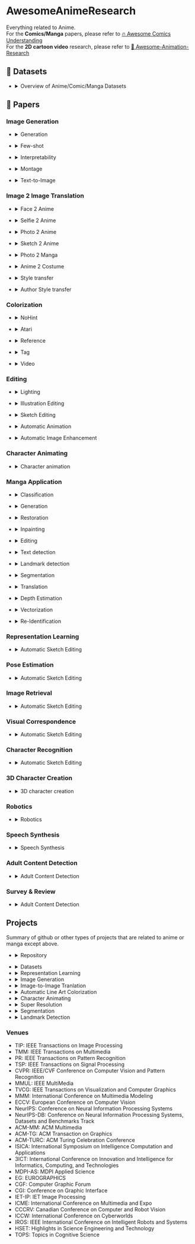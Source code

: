 # AwesomeAnimeResearch

Everything related to Anime.\
For the **Comics/Manga** papers, please refer to [🔥 Awesome Comics Understanding](https://github.com/emanuelevivoli/awesome-comics-understanding)\
For the **2D cartoon video** research, please refer to [🚀 Awesome-Animation-Research](https://github.com/zhenglinpan/Awesome-Animation-Research)

## 📂 Datasets

  - <details>
      <summary>Overview of Anime/Comic/Manga Datasets</summary>

      | **Year** | **Conference / Journal** | **Title** | **Links** |
      | ---- | ---- | ---- | ---- | 
      | 2024 | Arxiv | [Tails Tell Tales: Chapter-Wide Manga Transcriptions with Character Names](https://arxiv.org/abs/2408.00298) | [GitHub](https://github.com/ragavsachdeva/magi) |
      | 2024 | Arxiv | [CoMix: A Comprehensive Benchmark for Multi-Task Comic Understanding](https://arxiv.org/abs/2407.03550) | [GitHub](https://github.com/emanuelevivoli/comix-dataset) |
      | 2023 | CVPR | [Human-Art: A Versatile Human-Centric Dataset Bridging Natural and Artificial Scenes](https://openaccess.thecvf.com/content/CVPR2023/papers/Ju_Human-Art_A_Versatile_Human-Centric_Dataset_Bridging_Natural_and_Artificial_Scenes_CVPR_2023_paper.pdf) | [Github](https://github.com/IDEA-Research/HumanArt) | 
      | 2023 | Arxiv | [Manga109Dialog: A Large-scale Dialogue Dataset for Comics Speaker Detection](https://arxiv.org/pdf/2306.17469.pdf) |  [Github](https://github.com/manga109/public-annotations) |
      | 2023 | ACM-TG | [Semi-supervised reference-based sketch extraction using a contrastive learning framework](https://drive.google.com/file/d/1FELTVl73OrQ9Q0uBXN7jLbRStSsF-NgM/view?pli=1) |  [Github](https://github.com/Chanuku/4skst) |
      | 2023 | ACM-TG |  [Parsing-Conditioned Anime Translation: A New Dataset and Method](https://dl.acm.org/doi/10.1145/3585002) | [Github](https://github.com/zsl2018/StyleAnime) | 
      | 2022 | NeurIPS-DB | [AnimeRun: 2D Animation Visual Correspondence from Open Source 3D Movies](https://openreview.net/pdf?id=04OPxj0jGN_) |  [HP](https://lisiyao21.github.io/projects/AnimeRun) |
      | 2022 | ECCV | [COO: Comic Onomatopoeia Dataset for Recognizing Arbitrary or Truncated Texts](https://arxiv.org/pdf/2207.04675.pdf) |   [Github](https://github.com/ku21fan/COO-Comic-Onomatopoeia) |
      | 2022 | CVPR Workshop |[A Challenging Benchmark of Anime Style Recognition](https://openaccess.thecvf.com/content/CVPR2022W/VDU/papers/Li_A_Challenging_Benchmark_of_Anime_Style_Recognition_CVPRW_2022_paper.pdf) |  | 
      | 2022 | ECCV | [AnimeCeleb: Large-Scale Animation CelebHeads Dataset for Head Reenactment](https://arxiv.org/pdf/2111.07640.pdf) |   [Github](https://github.com/kangyeolk/AnimeCeleb) |
      | 2021 | Arxiv | [DAF:RE: A CHALLENGING, CROWD-SOURCED, LARGE-SCALE, LONG-TAILED DATASET FOR ANIME CHARACTER RECOGNITION](https://arxiv.org/pdf/2101.08674.pdf)  | [Github](https://github.com/arkel23/animesion) |
      | 2020 | ACM-MM | [Cartoon Face Recognition: A Benchmark Dataset](https://arxiv.org/pdf/1907.13394.pdf) |   [Github](https://github.com/luxiangju-PersonAI/iCartoonFace) |
      | 2020 | ECCV Workshop | [Unconstrained Text Detection in Manga: a New Dataset and Baseline](https://arxiv.org/pdf/2009.04042.pdf) |  [Github](https://github.com/juvian/Manga-Text-Segmentation) |
      | 2020 | ECCV | [DanbooRegion: An Illustration Region Dataset](https://lllyasviel.github.io/DanbooRegion/paper/paper.pdf) |  [Github](https://github.com/lllyasviel/DanbooRegion) |
      | 2020 | MMUL | [Building a Manga Dataset ”Manga109” with Annotations for Multimedia Applications](https://arxiv.org/pdf/2005.04425.pdf) |  [HP](http://www.manga109.org/ja/download_s.html) |
      | 2019 | CVPR | [Creative Flow+ Dataset](https://openaccess.thecvf.com/content_CVPR_2019/papers/Shugrina_Creative_Flow_Dataset_CVPR_2019_paper.pdf) |  [HP](https://www.cs.toronto.edu/creativeflow/) |
      | 2017 | CVPR | [The Amazing Mysteries of the Gutter: Drawing Inferences Between Panels in Comic Book Narratives](https://arxiv.org/pdf/1611.05118.pdf) | [Github](https://github.com/miyyer/comics) |
    </details>

## 📜 Papers

### Image Generation

  - <details>
      <summary>Generation</summary>

      | **Year** | **Conference / Journal** | **Title** | **Links** |
      | ---- | ---- | ---- | ---- | 
      | 2022 | Arxiv | [Combating Mode Collapse in GANs via Manifold Entropy Estimation](https://arxiv.org/pdf/2208.12055.pdf) | | [Github](https://arxiv.org/pdf/2208.12055.pdf) |
      | 2022 | SIGGRAPH | [StyleGAN-NADA: CLIP-Guided Domain Adaptation of Image Generators](https://arxiv.org/pdf/2108.00946.pdf)  | [Github](https://github.com/rinongal/StyleGAN-nada) |
      | 2021 | ICCV | [DisUnknown: Distilling Unknown Factors for Disentanglement Learning](https://arxiv.org/pdf/2109.08090.pdf)  | [Github](https://github.com/stormraiser/disunknown) |
      | 2021 | Arxiv | [CoPE: Conditional image generation using Polynomial Expansions](https://arxiv.org/pdf/2104.05077.pdf) | |
      | 2021 | Arxiv | [Efficient Continual Adaptation for Generative Adversarial Networks](https://arxiv.org/pdf/2103.04032.pdf) | |
      | 2021 | ElConRus | [Generating "Ideal" Anime Opening Frames Using Neural Networks](https://ieeexplore.ieee.org/abstract/document/9396557) | |
      | 2021 | CVPR | [HistoGAN: Controlling Colors of GAN-Generated and Real Images via Color Histograms](https://arxiv.org/pdf/2011.11731.pdf)  | [Github](https://github.com/mahmoudnafifi/HistoGAN) |
      | 2020 |  | [Generating Full-Body Standing Figures of Anime Characters and Its Style Transfer by GAN](https://waseda.repo.nii.ac.jp/?action=pages_view_main&active_action=repository_view_main_item_detail&item_id=58145&item_no=1&page_id=13&block_id=21) | |
      | 2020 | NeurIPS | [GAN Memory with No Forgetting](https://arxiv.org/pdf/2006.07543.pdf) | [Github](https://github.com/MiaoyunZhao/GANmemory_LifelongLearning) |
      | 2020 | Arxiv | [Classification Representations Can be Reused for Downstream Generations](https://arxiv.org/pdf/2004.07543.pdf) | |
      | 2020 | Arxiv | [Autoencoding Generative Adversarial Networks](https://arxiv.org/pdf/2004.05472.pdf) | | [Github](https://github.com/ConorLazarou/AEGAN-keras) |
      | 2019 | IEEE Access | [An Adaptive Control Algorithm for Stable Training of Generative Adversarial Networks](https://ieeexplore.ieee.org/document/8936350) | |
      | 2019 | Arxiv | [Overcoming Long-term Catastrophic Forgetting through Adversarial Neural Pruning and Synaptic Consolidation](https://arxiv.org/pdf/1912.09091.pdf) | |
      | 2019 | EG | [Towards Diverse Anime Face Generation: Active Label Completion and Style Feature Network](https://diglib.eg.org/bitstream/handle/10.2312/egs20191016/065-068.pdf?sequence=1&isAllowed=y) | |
      | 2018 | IJCNN | [Generate Novel Image Styles using Weighted Hybrid Generative Adversarial Nets](https://ieeexplore.ieee.org/document/8489080) | |
      | 2018 | ECCV Workshop | [Full-body High-resolution Anime Generation with Progressive Structure-conditional Generative Adversarial Networks](https://arxiv.org/pdf/1809.01890v1.pdf) | [HP](https://dena.com/intl/anime-generation/) |
      | 2017 | Comiket92 | [Towards the Automatic Anime Characters Creation with Generative Adversarial Networks](https://arxiv.org/pdf/1708.05509.pdf) | [HP](https://make.girls.moe/#/) |
  </details>
  
  
  - <details>
      <summary>Few-shot</summary>

      | **Year** | **Conference / Journal** | **Title** | **Links** |
      | ---- | ---- | ---- | ---- | 
      | 2022 | CAVW | [Controlling StyleGANs Using Rough Scribbles via One-shot Learning](http://www.cgg.cs.tsukuba.ac.jp/~endo/projects/StyleGANSparseControl/CAVW_endo22_preprint.pdf)  | [HP](http://www.cgg.cs.tsukuba.ac.jp/~endo/projects/StyleGANSparseControl/) |
      | 2022 | WACV | [Data InStance Prior (DISP) in Generative Adversarial Networks](https://openaccess.thecvf.com/content/WACV2022/papers/Mangla_Data_InStance_Prior_DISP_in_Generative_Adversarial_Networks_WACV_2022_paper.pdf) | |
      | 2021 | Arxiv | [MineGAN++: Mining Generative Models for Efficient Knowledge Transfer to Limited Data Domains](https://arxiv.org/pdf/2104.13742.pdf) | |
      | 2020 | Arxiv | [DATA INSTANCE PRIOR FOR TRANSFER LEARNING IN GANS](https://arxiv.org/pdf/2012.04256.pdf) | |
      | 2020 | CVPR Workshop | [Freeze the Discriminator: a Simple Baseline for Fine-Tuning GANs](https://arxiv.org/pdf/2002.10964.pdf) | [Github](https://github.com/sangwoomo/FreezeD) |
      | 2020 | CVPR | [MineGAN: effective knowledge transfer from GANs to target domains with few images](https://openaccess.thecvf.com/content_CVPR_2020/papers/Wang_MineGAN_Effective_Knowledge_Transfer_From_GANs_to_Target_Domains_With_CVPR_2020_paper.pdf)  | [Github](https://github.com/yaxingwang/MineGAN) |
      | 2020 | Arxiv | [FEW-SHOT ADAPTATION OF GENERATIVE ADVERSARIAL NETWORKS](https://arxiv.org/pdf/2010.11943.pdf) | [Github](https://github.com/e-271/few-shot-gan) |
      | 2019 | ICCV | [Image Generation From Small Datasets via Batch Statistics Adaptation](https://openaccess.thecvf.com/content_ICCV_2019/papers/Noguchi_Image_Generation_From_Small_Datasets_via_Batch_Statistics_Adaptation_ICCV_2019_paper.pdf)  | [Github](https://github.com/nogu-atsu/small-dataset-image-generation) |
  </details>

  - <details>
      <summary>Interpretability</summary>

      | **Year** | **Conference / Journal** | **Title** | **Links** |
      | ---- | ---- | ---- | ---- | 
      | 2022 | Big Data | [Unsupervised Discovery of Disentangled Interpretable Directions for Layer-Wise GAN](https://link.springer.com/chapter/10.1007/978-981-19-8331-3_2) | |
      | 2022 | AAAI | [Self-supervised Enhancement of Latent Discovery in GANs](https://arxiv.org/pdf/2112.08835.pdf) | | 
      | 2021 | ACM-MM | [Discovering Density-Preserving Latent Space Walks in GANs for Semantic Image Transformations](https://dl.acm.org/doi/pdf/10.1145/3474085.3475293) | | |
      | 2021 | CVPR | [Discovering Interpretable Latent Space Directions of GANs Beyond Binary Attributes](https://openaccess.thecvf.com/content/CVPR2021/papers/Yang_Discovering_Interpretable_Latent_Space_Directions_of_GANs_Beyond_Binary_Attributes_CVPR_2021_paper.pdf) | |
      | 2021 | Arxiv | [EigenGAN: Layer-Wise Eigen-Learning for GANs](https://arxiv.org/pdf/2104.12476.pdf) | | [Github](https://github.com/LynnHo/EigenGAN-Tensorflow) |
      | 2021 | CVPR | [Surrogate Gradient Field for Latent Space Manipulation](https://arxiv.org/pdf/2104.09065.pdf)  | |
      | 2021 | Arxiv | [Do Generative Models Know Disentanglement? Contrastive Learning is All You Need](https://arxiv.org/pdf/2102.10543.pdf) | | [Github](https://github.com/xrenaa/DisCo) |
      | 2020 | Arxiv | [Unsupervised Discovery of Disentangled Manifolds in GANs](https://arxiv.org/pdf/2011.11842.pdf) | | |
      | 2021 | CVPR | [Closed-Form Factorization of Latent Semantics in GANs](https://arxiv.org/pdf/2007.06600.pdf) | [Github](https://github.com/genforce/sefa) |
      | 2020 | ICML | [Unsupervised Discovery of Interpretable Directions in the GAN Latent Space](https://arxiv.org/pdf/2002.03754.pdf) | [Github](https://github.com/anvoynov/GANLatentDiscovery) |
      | 2019 | Arxiv | [RPGAN: GANs Interpretability via Random Routing](https://arxiv.org/pdf/1912.10920.pdf) | | [Github](https://github.com/anvoynov/RandomPathGAN) |
  </details>

  - <details>
      <summary>Montage</summary>

      | **Year** | **Conference / Journal** | **Title** | **Links** |
      | ---- | ---- | ---- | ---- | 
      | 2022 | ICPR | [MontageGAN: Generation and Assembly of Multiple Components by GANs](https://arxiv.org/pdf/2205.15577.pdf) | [Github](https://github.com/uchidalab/docker-montage-gan)|
      | 2022 | TOG | [Sprite-from-Sprite: Cartoon Animation Decomposition with Self-supervised Sprite Estimation](https://dl.acm.org/doi/pdf/10.1145/3550454.3555439) | |
  </details>

  - <details>
      <summary>Text-to-Image</summary>

      | **Year** | **Conference / Journal** | **Title** | **Links** |
      | ---- | ---- | ---- | ---- | 
      | 2023 | Arxiv | [Adding Conditional Control to Text-to-Image Diffusion Models](https://arxiv.org/pdf/2302.05543.pdf) | [Github](https://github.com/lllyasviel/ControlNet) |
      | 2022 | Arxiv | [DreamArtist: Towards Controllable One-Shot Text-to-Image Generation via Positive-Negative Prompt-Tuning](https://arxiv.org/pdf/2211.11337.pdf) |  [Github](https://github.com/7eu7d7/DreamArtist-stable-diffusion) |
  </details>

### Image 2 Image Translation

  - <details>
      <summary>Face 2 Anime</summary>
      
      | **Year** | **Conference / Journal** | **Title** | **Links** |
      | ---- | ---- | ---- | ---- | 
      | 2023 | Arxiv | [StyO: Stylize Your Face in Only One-Shot](https://arxiv.org/pdf/2303.03231.pdf) | |
      | 2022 | TVCG | [Appearance-preserved Portrait-to-anime Translation via Proxy-guided Domain Adaptation](https://ieeexplore.ieee.org/document/9982378) | |
      | 2022 | Arxiv | [Neural Optimal Transport](https://arxiv.org/pdf/2201.12220.pdf) | |
      | 2022 | CVPR Workshop | [Cross-Domain Style Mixing for Face Cartoonization](https://arxiv.org/pdf/2205.12450.pdf) | [HP](https://webtoon.github.io/WebtoonMe/en)|
      | 2021 | Arxiv | [A Domain Gap Aware Generative Adversarial Network for Multi-domain Image Translation](https://arxiv.org/pdf/2110.10837.pdf) | |
      | 2021 | ACM-TG| [AgileGAN: Stylizing Portraits by Inversion-Consistent Transfer Learning](https://dl.acm.org/doi/pdf/10.1145/3450626.3459771) | [Github](https://github.com/GuoxianSong/AgileGAN) |
      | 2021 | Arxiv | [FINE-TUNING STYLEGAN2 FOR CARTOON FACE GENERATION](https://arxiv.org/pdf/2106.12445.pdf) | [Github](https://github.com/happy-jihye/Cartoon-StyleGAN) |
      | 2021 | Arxiv | [GANs N’ Roses: Stable, Controllable, Diverse Image to Image Translation (works for videos too!)](https://arxiv.org/pdf/2106.06561.pdf) | [Github](https://github.com/mchong6/GANsNRoses) |
      | 2021 | JSAI | [Multi-CartoonGAN for Conditional Artistic Face Translation ](https://www.jstage.jst.go.jp/article/pjsai/JSAI2021/0/JSAI2021_2N1IS2a01/_pdf) | |
      | 2021 | Arxiv | [AniGAN: Style-Guided Generative Adversarial Networks for Unsupervised Anime Face Generation](https://arxiv.org/pdf/2102.12593.pdf) | [Github](https://github.com/bing-li-ai/AniGAN) |
      | 2021 | ICCECE | [Turn Real People into Anime Cartoonization](https://ieeexplore.ieee.org/document/9342433)  | |
      | 2020 | NeurIPS Workshop | [A Note on Data Biases in Generative Models](https://arxiv.org/pdf/2012.02516.pdf) |  |
      |  2020 | Arxiv | [Unsupervised Image-to-Image Translation via Pre-trained StyleGAN2 Network](https://arxiv.org/pdf/2010.05713.pdf) | [Github](https://github.com/HideUnderBush/UI2I_via_StyleGAN2) |
      |  2020 | Arxiv | [Few-shot Knowledge Transfer for Fine-grained Cartoon Face Generation](https://arxiv.org/pdf/2007.13332.pdf) | | 
      | 2020 | Arxiv | [Auto-Encoding for Shared Cross Domain Feature Representation and Image-to-Image Translation](https://arxiv.org/pdf/2006.11404.pdf) | |
      | 2019 | ICASERT | [Generating Anime from Real Human Image with Adversarial Training](https://ieeexplore.ieee.org/document/8934465) | |
      | 2019 | Arxiv | [Landmark Assisted CycleGAN for Cartoon Face Generation](https://arxiv.org/pdf/1907.01424v1.pdf) | |
      | 2018 | CVPR | [DA-GAN: Instance-level Image Translation by Deep Attention Generative Adversarial Networks](https://openaccess.thecvf.com/content_cvpr_2018/papers/Ma_DA-GAN_Instance-Level_Image_CVPR_2018_paper.pdf) | [Github](https://github.com/Rongpeng-Lin/A-DA-GAN-architecture) |
      | 2018 | Arxiv | [Twin-GAN – Unpaired Cross-Domain Image Translation with Weight-Sharing GANs](https://arxiv.org/pdf/1809.00946.pdf) | [Github](https://github.com/jerryli27/TwinGAN) |
      | 2018 | ECCV | [Improving Shape Deformation in Unsupervised Image-to-Image Translation](http://openaccess.thecvf.com/content_ECCV_2018/papers/Aaron_Gokaslan_Improving_Shape_Deformation_ECCV_2018_paper.pdf)  | [Github](https://github.com/brownvc/ganimorph) |
  </details>

  - <details>
      <summary>Selfie 2 Anime</summary>
      
      | **Year** | **Conference / Journal** | **Title** | **Links** |
      | ---- | ---- | ---- | ---- | 
      | 2022 | CVPR | [Alleviating Semantics Distortion in Unsupervised Low-Level Image-to-Image Translation via Structure Consistency Constraint](https://openaccess.thecvf.com/content/CVPR2022/papers/Guo_Alleviating_Semantics_Distortion_in_Unsupervised_Low-Level_Image-to-Image_Translation_via_Structure_CVPR_2022_paper.pdf)  | |
      | 2022 | ICIP | [Hyprogan: Breaking the Dimensional wall From Human to Anime](https://ieeexplore.ieee.org/document/9897973)  | |
      | 2022 | MMUL | [Unpaired Image-to-Image Translation using Negative Learning for Noisy Patches](https://ieeexplore.ieee.org/document/9780547) | |
      | 2022 | CVPR | [Unpaired Cartoon Image Synthesis via Gated Cycle Mapping](https://openaccess.thecvf.com/content/CVPR2022/papers/Men_Unpaired_Cartoon_Image_Synthesis_via_Gated_Cycle_Mapping_CVPR_2022_paper.pdf) | |
      | 2022 | Arxiv | [UVCGAN: UNET VISION TRANSFORMER CYCLE-CONSISTENT GAN FOR UNPAIRED IMAGE-TO-IMAGE TRANSLATION](https://arxiv.org/pdf/2203.02557.pdf) | |
      | 2021 | ICCV | [Unaligned Image-to-Image Translation by Learning to Reweight](https://arxiv.org/pdf/2109.11736.pdf) | |
      | 2021 | Arxiv | [Good Artists Copy, Great Artists Steal: Model Extraction Attacks Against Image Translation Generative Adversarial Networks](https://arxiv.org/pdf/2104.12623.pdf) | |
      | 2021 | Arxiv | [SPatchGAN: A Statistical Feature Based Discriminator for Unsupervised Image-to-Image Translation](https://arxiv.org/pdf/2103.16219.pdf) | |
      | 2020 | MAPR | [Interpolation based Anime Face Style Transfer](https://ieeexplore.ieee.org/abstract/document/9237764) | |
      | 2020 | ICML | [Feature Quantization Improves GAN Training](https://arxiv.org/pdf/2004.02088.pdf) | [Github](https://github.com/YangNaruto/FQ-GAN) |
      | 2020 | ECCV | [Unpaired Image-to-Image Translation using Adversarial Consistency Loss](https://arxiv.org/pdf/2003.04858.pdf) | [Github](https://github.com/hyperplane-lab/ACL-GAN) |
      | 2019 | IJCNN | [AttentionGAN: Unpaired Image-to-Image Translation using Attention-Guided Generative Adversarial Networks](https://arxiv.org/pdf/1911.11897.pdf)  | [Github](https://github.com/Ha0Tang/AttentionGAN) |
      | 2020 | CVPR | [Breaking the cycle—Colleagues are all you need](https://arxiv.org/pdf/1911.10538.pdf) | [Github](https://github.com/Onr/Council-GAN) |
      | 2020 | ICLR | [U-GAT-IT: Unsupervised Generative Attentional Networks with Adaptive Layer-Instance Normalization for Image-to-Image Translation](https://arxiv.org/pdf/1907.10830.pdf) | [Github](https://github.com/taki0112/UGATIT) |
  </details>

  - <details>
      <summary>Photo 2 Anime</summary>

      | **Year** | **Conference / Journal** | **Title** | **Links** |
      | ---- | ---- | ---- | ---- | 
      | 2024 | IEICE TIS | [A Novel Double-Tail Generative Adversarial Network for Fast Photo Animation](https://www.jstage.jst.go.jp/article/transinf/E107.D/1/E107.D_2023EDP7061/_pdf) |[HP](https://tachibanayoshino.github.io/AnimeGANv3/) |
      | 2023 | ICCV | [Scenimefy: Learning to Craft Anime Scene via Semi-Supervised Image-to-Image Translation](https://arxiv.org/abs/2308.12968) | [Github](https://github.com/Yuxinn-J/Scenimefy) |
      | 2023 | CVPR | [Interactive Cartoonization with Controllable Perceptual Factors](https://openaccess.thecvf.com/content/CVPR2023/papers/Ahn_Interactive_Cartoonization_With_Controllable_Perceptual_Factors_CVPR_2023_paper.pdf)  | |
      | 2022 | ACM-MM | [Cartoon-Flow: A Flow-Based Generative Adversarial Network for Arbitrary-Style Photo Cartoonization](https://dl.acm.org/doi/abs/10.1145/3503161.3548094)  | |
      | 2022 | ICML | [Learning to Incorporate Texture Saliency Adaptive Attention to Image Cartoonization](https://proceedings.mlr.press/v162/gao22k/gao22k.pdf)  | |
      | 2022 | AAAI | [Unsupervised Coherent Video Cartoonization with Perceptual Motion Consistency](https://www.aaai.org/AAAI22Papers/AAAI-6861.ZhenahuanL.pdf) | |
      | 2022 | MVIP | [ARGAN: Fast Converging GAN for Animation Style Transfer](https://ieeexplore.ieee.org/document/9738752)  | [Github](https://github.com/amirzenoozi/ARGAN) |
      | 2022 | ICCECE | [Transfer photo to anime with dual discriminators GAN](https://ieeexplore.ieee.org/document/9712766) | |
      | 2021 | 3ICT | [Cartoonize Images using TinyML Strategies with Transfer Learning](https://ieeexplore.ieee.org/document/9581835)  | |
      | 2021 | IEEE Access | [Pseudo-Supervised Learning for Semantic Multi-Style Transfer](https://ieeexplore.ieee.org/document/9316188)  |
      | 2021 | TVCG | [GAN-based Multi-Style Photo Cartoonization](https://ieeexplore.ieee.org/document/9382902)  | |
      | 2020 | ISICA | [AnimeGAN: a novel lightweight GAN for photo animation](https://github.com/TachibanaYoshino/AnimeGAN/blob/master/doc/Chen2020_Chapter_AnimeGAN.pdf) | [Github](https://github.com/TachibanaYoshino/AnimeGAN) |
      | 2020 | Arxiv | [Generative Adversarial Networks for photo to Hayao Miyazaki style cartoons](https://arxiv.org/pdf/2005.07702.pdf) | [Github](https://github.com/FilipAndersson245/cartoon-gan) |
      | 2020 | CVPR | [Learning to Cartoonize Using White-box Cartoon Representations](https://github.com/SystemErrorWang/White-box-Cartoonization/blob/master/paper/06791.pdf)  | [Github](https://github.com/SystemErrorWang/White-box-Cartoonization) |
      | 2020 | MMM | [CartoonRenderer: An Instance-based Multi-Style Cartoon Image Translator](https://arxiv.org/pdf/1911.06102.pdf) | |
      | 2020 | Arxiv | [GANILLA: Generative adversarial networks for image to illustration translation](https://arxiv.org/pdf/2002.05638.pdf) | [Github](https://github.com/giddyyupp/ganilla) |
      | 2018 | Arxiv | [Comixify: Transform video into a comics](https://arxiv.org/pdf/1812.03473.pdf) | [Github](https://github.com/maciej3031/comixify) |
      | 2018 | CVPR | [CartoonGAN: Generative Adversarial Networks for Photo Cartoonization](http://openaccess.thecvf.com/content_cvpr_2018/papers/Chen_CartoonGAN_Generative_Adversarial_CVPR_2018_paper.pdf) | [Github](https://github.com/znxlwm/pytorch-CartoonGAN) |
  </details>

  - <details>
      <summary>Sketch 2 Anime</summary>

      | **Year** | **Conference / Journal** | **Title** | **Links** |
      | ---- | ---- | ---- | ---- | 
      | 2023 | ACM-TG | [AniFaceDrawing: Anime Portrait Exploration during Your Sketching](https://arxiv.org/abs/2306.07476) | [HP](http://www.jaist.ac.jp/~xie/AniFaceDrawing.html) |
      | 2022 | TNNLS | [PMSGAN: Parallel Multistage GANs for Face Image Translation](https://ieeexplore.ieee.org/document/10014017)  | |
      | 2022 | FDG | [SketchBetween: Video-to-Video Synthesis for Sprite Animation via Sketches](https://arxiv.org/pdf/2209.00185.pdf) | |
      | 2021 | TVCG | [Deep Sketch-guided Cartoon Video Inbetweening](https://arxiv.org/pdf/2008.04149.pdf)  | |
      | 2020 | NeurIPS | [How to train your conditional GAN: An approach using geometrically structured latent manifolds](https://arxiv.org/pdf/2011.13055.pdf) | |
      | 2020 | ECCV | [Modeling Artistic Workflows for Image Generation and Editing](https://arxiv.org/pdf/2007.07238.pdf) | [Github](https://github.com/hytseng0509/ArtEditing) |
      | 2019 | Arxiv | [PI-REC: Progressive Image Reconstruction Network With Edge and Color Domain](https://arxiv.org/pdf/1903.10146.pdf) | [Github](https://github.com/youyuge34/PI-REC) |
      | 2019 | FITEE | [SmartPaint: a co-creative drawing system based on generative adversarial networks](https://link.springer.com/content/pdf/10.1631/FITEE.1900386.pdf) | |
  </details>

  - <details>
      <summary>Photo 2 Manga</summary>
      
      | **Year** | **Conference / Journal** | **Title** | **Links** |
      | ---- | ---- | ---- | ---- | 
      | 2021 | AAAI | [MangaGAN: Unpaired Photo-to-Manga Translation Based on The Methodology of Manga Drawing](https://arxiv.org/pdf/2004.10634.pdf) | |
  </details>

  - <details>
      <summary>Anime 2 Costume</summary>

      | **Year** | **Conference / Journal** | **Title** | **Links** |
      | ---- | ---- | ---- | ---- | 
      | 2020 | Arxiv | [Anime-to-Real Clothing: Cosplay Costume Generation via Image-to-Image Translation](https://arxiv.org/pdf/2008.11479.pdf) | |
  </details>

  - <details>
      <summary>Style transfer</summary>

      | **Year** | **Conference / Journal** | **Title** | **Links** |
      | ---- | ---- | ---- | ---- | 
      | 2024 | IJCAI | [Diffutoon: High-Resolution Editable Toon Shading via Diffusion Models](https://arxiv.org/pdf/2401.16224) | [HP](https://ecnu-cilab.github.io/DiffutoonProjectPage/) |
      | 2023 | CVPR | [LANIT: Language-Driven Image-to-Image Translation for Unlabeled Data](https://arxiv.org/pdf/2208.14889.pdf) | | [Github](https://github.com/KU-CVLAB/LANIT) |
      | 2022 | TCSVT | [HRInversion: High-Resolution GAN Inversion for Cross-Domain Image Synthesis](https://ieeexplore.ieee.org/document/9953153) | |
      | 2022 | NeurIPS | [Towards Diverse and Faithful One-shot Adaption of Generative Adversarial Networks](https://arxiv.org/pdf/2207.08736.pdf) | [Github](https://github.com/1170300521/DiFa) |
      | 2022 | CVPR | [Pastiche Master: Exemplar-Based High-Resolution Portrait Style Transfer](https://arxiv.org/pdf/2203.13248.pdf) | [Github](https://github.com/williamyang1991/DualStyleGAN) |
      | 2022 | ICLR | [Mind the Gap: Domain Gap Control for Single Shot Domain Adaptation for Generative Adversarial Networks](https://arxiv.org/pdf/2110.08398.pdf) | [Github](https://github.com/ZPdesu/MindTheGap) |
      | 2022 | Arxiv | [Styleverse: Towards Identity Stylization across Heterogeneous Domains](https://arxiv.org/pdf/2203.00861.pdf) | |
      | 2022 | ICCECE | [Unsupersived Image Texture Transfer Based On Generative Adversarial Network](https://ieeexplore.ieee.org/document/9712754) | |
      | 2021 | VSIP | [Cross-modal and Semantics-Augmented Asymmetric CycleGAN for Data-Imbalanced Anime Style Face Translation](https://dl.acm.org/doi/fullHtml/10.1145/3503961.3503969) |  |
      | 2021 | Arxiv | [JoJoGAN: One Shot Face Stylization](https://arxiv.org/pdf/2112.11641.pdf) | [Github](https://github.com/mchong6/JoJoGAN) |
      | 2021 | Arxiv | [Fine-Grained Control of Artistic Styles in Image Generation](https://arxiv.org/pdf/2110.10278.pdf) | |
      | 2021 | Arxiv | [Few-shot Semantic Image Synthesis Using StyleGAN Prior](https://arxiv.org/pdf/2103.14877.pdf) | [Github](https://github.com/endo-yuki-t/Fewshot-SMIS) |
      | 2020 | CSICC | [StarGAN Based Facial Expression Transfer for Anime Characters](https://ieeexplore.ieee.org/document/9050061) | |
      | 2019 | IEEE Access | [RAG: Facial Attribute Editing by Learning Residual Attributes](https://www.researchgate.net/publication/334058885_RAG_Facial_Attribute_Editing_by_Learning_Residual_Attributes) | |
      | 2019 | Arxiv| [Disentangling Style and Content in Anime Illustrations](https://arxiv.org/pdf/1905.10742v2.pdf) | [Github](https://github.com/stormraiser/adversarial-disentangle) |
      | 2018 | Arxiv  | [Anime Style Space Exploration Using Metric Learning and Generative Adversarial Networks](https://arxiv.org/pdf/1805.07997v1.pdf) | |
  </details>

  - <details>
      <summary>Author Style transfer</summary>
      
      | **Year** | **Conference / Journal** | **Title** | **Links** |
      | ---- | ---- | ---- | ---- | 
      | 2022 | ICIP | [Translation of Illustration Artist Style Using Sailormoonredraw Data](https://ieeexplore.ieee.org/document/9897787) |  |
  </details>

### Colorization

  - <details>
      <summary>NoHint</summary>

      | **Year** | **Conference / Journal** | **Title** | **Links** |
      | ---- | ---- | ---- | ---- | 
      | 2018 | ISCID | [Automatic Sketch Colorization with Tandem Conditional Adversarial Networks](https://ieeexplore.ieee.org/document/8695564) | |
      | 2019 | IJNDC | [Do You Like Sclera? Sclera-region Detection and Colorization for Anime Character Line Drawings](https://www.atlantis-press.com/journals/ijndc/125913573) | |
      | 2019 | IJPE | [Colorization for Anime Sketches with Cycle-Consistent Adversarial Network](http://www.ijpe-online.com/EN/abstract/abstract4089.shtml) | |
      | 2021 | MDPI-AS | [Seg2pix: Few Shot Training Line Art Colorization with Segmented Image Data](https://www.mdpi.com/2076-3417/11/4/1464) | |
      | 2021 | - | [Semi-automatic Manga Colorization Using Conditional Adversarial Networks](https://www.gwern.net/docs/ai/anime/2021-golyadkin.pdf) | [Github](https://github.com/qweasdd/manga-colorization) |
      | 2021 | ICPR | [Stylized-Colorization for Line Arts](https://www.gwern.net/docs/ai/anime/2021-fang.pdf)  | |
      | 2021 | Arxiv | [Generative Probabilistic Image Colorization](https://arxiv.org/pdf/2109.14518.pdf) | |
      | 2022 | CHI | [FlatMagic: Improving Flat Colorization through AI-driven Design for Digital Comic Professionals](https://dl.acm.org/doi/10.1145/3491102.3502075) | [Github](https://cragl.cs.gmu.edu/flatmagic/) |
      | 2022 | ICCIR | [Attention-Based Unsupervised Sketch Colorization of Anime Avatar](https://dl.acm.org/doi/abs/10.1145/3548608.3559316) | |
      | 2023 | IEEE Access| [Robust Manga Page Colorization via Coloring Latent Space](https://ieeexplore.ieee.org/document/10278137)| |
  </details>


  - <details>
      <summary>Atari</summary>
      
      | **Year** | **Conference / Journal** | **Title** | **Links** |
      | ---- | ---- | ---- | ---- | 
      | 2023 | CVPR Workshop | [Diffusart: Enhancing Line Art Colorization with Conditional Diffusion Models](https://openaccess.thecvf.com/content/CVPR2023W/CVFAD/papers/Carrillo_Diffusart_Enhancing_Line_Art_Colorization_With_Conditional_Diffusion_Models_CVPRW_2023_paper.pdf) | |
      | 2023 | WACV | [Guiding Users to Where to Give Color Hints for Efficient Interactive Sketch Colorization via Unsupervised Region Prioritization](https://arxiv.org/pdf/2210.14270.pdf)| |
      | 2022 | IVCNZ | [StencilTorch: An Iterative and User-Guided Framework for Anime Lineart Colorization](https://dl.acm.org/doi/abs/10.1007/978-3-031-25825-1_1) | |
      | 2022 | WACV | [Late-resizing: A Simple but Effective Sketch Extraction Strategy for Improving Generalization of Line-art Colorization](https://openaccess.thecvf.com/content/WACV2022/papers/Kim_Late-Resizing_A_Simple_but_Effective_Sketch_Extraction_Strategy_for_Improving_WACV_2022_paper.pdf) | |
      | 2021 | SIGGRAPH Asia | [Interactive Manga Colorization with Fast Flat Coloring](https://dl.acm.org/doi/fullHtml/10.1145/3476124.3488628) | |
      | 2021 | TIP | [Dual Color Space Guided Sketch Colorization](https://ieeexplore.ieee.org/document/9515572) | |
      | 2021 | ICCV | [Deep Edge-Aware Interactive Colorization against Color-Bleeding Effects](https://arxiv.org/pdf/2107.01619.pdf) | |
      | 2021 | CVPR | [User-Guided Line Art Flat Filling with Split Filling Mechanism](https://openaccess.thecvf.com/content/CVPR2021/papers/Zhang_User-Guided_Line_Art_Flat_Filling_With_Split_Filling_Mechanism_CVPR_2021_paper.pdf) | [HP](https://lllyasviel.github.io/SplitFilling/) |
      | 2021 | CVPR Workshop | [Line Art Colorization with Concatenated Spatial Attention](https://openaccess.thecvf.com/content/CVPR2021W/CVFAD/papers/Yuan_Line_Art_Colorization_With_Concatenated_Spatial_Attention_CVPRW_2021_paper.pdf) | |
      | 2020 | MDPI-AS | [Automatic Colorization of Anime Style Illustrations Using a Two-Stage Generator](https://www.mdpi.com/2076-3417/10/23/8699) | |
      | 2020 | ICCST | [Cartoon image colorization based on emotion recognition and superpixel color resolution](https://ieeexplore.ieee.org/document/9262834) | |
      | 2019 | CSAI | [User Guided Digital Artwork Colorization](https://dl.acm.org/doi/10.1145/3374587.3374604) | |
      | 2019 | IEEE Access | [Two-Stage Sketch Colorization With Color Parsing](https://ieeexplore.ieee.org/document/8944253)  | |
      | 2019 | ICIP | [MANGAN: ASSISTING COLORIZATION OF MANGA CHARACTERS CONCEPT ART USING CONDITIONAL GAN](https://ieeexplore.ieee.org/document/8803667) | [Github](https://github.com/felipelodur/ManGAN) |
      | 2019 | CISP-BMEI | [Semi-Auto Sketch Colorization Based on Conditional Generative Adversarial Networks](https://ieeexplore.ieee.org/document/8965999) | |
      | 2019 | TAAI | [Interactive Anime Sketch Colorization with Style Consistency via a Deep Residual Neural Network](https://ieeexplore.ieee.org/document/8959911) | |
      | 2019 | CVMP | [PaintsTorch: a User-Guided Anime Line Art Colorization Tool with Double Generator Conditional Adversarial Network](https://dl.acm.org/doi/10.1145/3359998.3369401) | |
      | 2019 | Engineering Letters | [Anime Sketch Coloring with Swish-gated Residual U-net and Spectrally Normalized GAN](http://www.engineeringletters.com/issues_v27/issue_3/EL_27_3_01.pdf) | [Github](https://github.com/pradeeplam/Anime-Sketch-Coloring-with-Swish-Gated-Residual-UNet) |
      | 2018 | ACM-TG | [Two-stage Sketch Colorization](https://github.com/lllyasviel/style2paints/blob/master/papers/sa.pdf) | [Github](https://github.com/lllyasviel/style2paints) |
      | 2018 | ACM-MC | [User-Guided Deep Anime Line Art Colorization with Conditional Adversarial Networks](https://arxiv.org/pdf/1808.03240.pdf) | [Github](https://github.com/orashi/AlacGAN) |
      | 2018 | Neurocomputing | [Auto-painter: Cartoon Image Generation from Sketch by Using Conditional Wasserstein Generative Adversarial Networks](https://arxiv.org/pdf/1705.01908.pdf) | [Github](https://github.com/irfanICMLL/Auto_painter) |
      | 2018 | EG | [A Fast and Efficient Semi-guided Algorithm for Flat Coloring Line-arts](https://hal.archives-ouvertes.fr/hal-01891876/document)| |
      | 2017 | Arxiv | [Outline Colorization through Tandem Adversarial Networks](https://arxiv.org/pdf/1704.08834.pdf) | |
      | 2011 | NPAR | [TexToons: Practical Texture Mapping for Hand-drawn Cartoon Animations](https://dcgi.fel.cvut.cz/home/sykorad/Sykora11-NPAR.pdf) | |
      | 2006 | ACM-TG | [Manga Colorization](http://www.cse.cuhk.edu.hk/~ttwong/papers/manga/manga.pdf) | |
  </details>


  - <details>
      <summary>Reference</summary>

      | **Year** | **Conference / Journal** | **Title** | **Links** |
      | ---- | ---- | ---- | ---- |
      | 2024 | Arxiv | [ColorFlow: Retrieval-Augmented Image Sequence Colorization](https://arxiv.org/abs/2412.11815) | [Github](https://github.com/TencentARC/ColorFlow) |
      | 2024 | Arxiv | [ColorizeDiffusion: Adjustable Sketch Colorization with Reference Image and Text](https://arxiv.org/pdf/2401.01456.pdf) | |
      | 2024 | CVPR | [Learning Inclusion Matching for Animation Paint Bucket Coloriation](https://arxiv.org/pdf/2403.18342) | [HP](https://ykdai.github.io/projects/InclusionMatching) |
      | 2023 | CGF | [Two-Step Training: Adjustable Sketch Colourization via Reference Image and Text Tag](https://onlinelibrary.wiley.com/doi/pdfdirect/10.1111/cgf.14791) | [Github](https://github.com/ydk-tellurion/sketch_colorizer) |
      | 2023 | Arxiv | [AnimeDiffusion: Anime Face Line Drawing Colorization via Diffusion Models](https://arxiv.org/pdf/2303.11137.pdf) | |
      | 2022 | ICME  | [ATTENTION-AWARE ANIME LINE DRAWING COLORIZATION](https://arxiv.org/pdf/2212.10988.pdf) | |
      | 2022 | NicoInt | [Semi-Automatic Colorization Pipeline for Anime Characters and its Evaluation in Production](https://ieeexplore.ieee.org/document/9848507) | |
      | 2022 | ICASSP | [Improving Reference-Based Image Colorization For Line Arts Via Feature Aggregation And Contrastive Learning](https://ieeexplore.ieee.org/document/9746326) | |
      | 2022 | ECCV | [Eliminating Gradient Conflict in Reference-based Line-Art Colorization](https://arxiv.org/pdf/2207.06095.pdf)| [Github](https://github.com/kunkun0w0/SGA) |
      | 2022 | Mathematics | [Exemplar-Based Sketch Colorization with Cross-Domain Dense Semantic Correspondence](https://www.mdpi.com/2227-7390/10/12/1988/htm) | |
      | 2022 | CVM | [Reference-guided structure-aware deep sketch colorization for cartoons](https://link.springer.com/content/pdf/10.1007/s41095-021-0228-6.pdf) | |
      | 2022 | TMM | [Multi-Density Sketch-to-Image Translation Network](https://arxiv.org/pdf/2006.10649.pdf) | |
      | 2021 | SIGGRAPH Asia | [Anime Character Colorization using Few-shot Learning](https://dl.acm.org/doi/10.1145/3478512.3488604) | |
      | 2021 | IET-IP | [Disentangled and controllable sketch creation based ondisentangling the structure and color enhancement](https://ietresearch.onlinelibrary.wiley.com/doi/epdf/10.1049/ipr2.12343) | |
      | 2021 | ICIP | [PAINTING STYLE-AWARE MANGA COLORIZATION BASED ON GENERATIVE ADVERSARIAL NETWORKS](https://arxiv.org/pdf/2107.07943.pdf) | |
      | 2021 | CGI | [Exploring Sketch-based Character Design Guided by Automatic Colorization](https://rawanmg.github.io/pdf/gi21.pdf) | |
      | 2021 | ICME | [Anime Style Transfer With Spatially-Adaptive Normalization](https://ieeexplore.ieee.org/document/9428305)  | |
      | 2021 | ICPR | [Anime Sketch Colorization by Component-based Matching using Deep Appearance Features and Graph Representation](https://ieeexplore.ieee.org/document/9412507) | |
      | 2020 | EG | [Colorization of Line Drawings with Empty Pupils](https://www.researchgate.net/publication/347703757_Colorization_of_Line_Drawings_with_Empty_Pupils) | |
      | 2020 | EG | [Deep-Eyes: Fully Automatic Anime Character Colorization with Painting of Details on Empty Pupils](https://www.gwern.net/docs/ai/anime/2020-akita.pdf) | |
      | 2020 | CVPR | [Reference-Based Sketch Image Colorization using Augmented-Self Reference and Dense Semantic Correspondence](https://arxiv.org/pdf/2005.05207.pdf) | [Github](https://github.com/Jungjaewon/Reference_based_Skectch_Image_Colorization) |
      | 2020 | TMM | [Semantic Example Guided Image-to-Image Translation](https://arxiv.org/pdf/1909.13028.pdf) | |
      | 2019 | SIGGRAPH | [Graph Matching based Anime Colorization with Multiple References](https://ahcweb01.naist.jp/papers/conference/2019/201907_SIGGRAPH2019_s-nakamura/201907_SIGGRAPH_s-nakamura.slides.pdf) | |
      | 2019 | SIGGRAPH | [Fully Automatic Colorization for Anime Character Considering Accurate Eye Colors](https://dl.acm.org/doi/pdf/10.1145/3306214.3338585) | |
      | 2018 | - | [Attentioned Deep Paint](https://github.com/ktaebum/AttentionedDeepPaint/blob/master/poster.pdf) | [Github](https://github.com/ktaebum/AttentionedDeepPaint) |
      | 2017 | ACIS SNPD | [Automatic manga colorization with color style by generative adversarial nets](https://ieeexplore.ieee.org/document/8022768) | |
      | 2017 | SIGGRAPH | [Comicolorization: Semi-Automatic Manga Colorization](https://arxiv.org/pdf/1706.06759.pdf) | [Github](https://github.com/DwangoMediaVillage/Comicolorization) |
      | 2017 | ICDAR | [cGAN-based Manga Colorization Using a Single Training Image](https://arxiv.org/pdf/1706.06918.pdf) | [Github](https://github.com/sudheerachary/Manga_Colorization) |
      | 2017 | ACPR | [Style Transfer for Anime Sketches with Enhanced Residual U-net and Auxiliary Classifier GAN](https://arxiv.org/pdf/1706.03319.pdf) | |
      | 2017 | IIAI | [Deep Manga Colorization with Color Style Extraction by Conditional Adversarially Learned Inference](http://www.iaiai.org/journals/index.php/IEE/article/view/214) | |
      | 2014 | SIGGRAPH | [Reference-based Manga Colorization by Graph Correspondence Using Quadratic Programming](http://yusukematsui.me/pdf/sato_sa2014.pdf) | |
      | 2004 | NPAR | [Unsupervised Colorization of Black-and-White Cartoons](http://citeseerx.ist.psu.edu/viewdoc/download?doi=10.1.1.95.2629&rep=rep1&type=pdf) | |
  </details>

  - <details>
      <summary>Tag</summary>

      | **Year** | **Conference / Journal** | **Title** | **Links** |
      | ---- | ---- | ---- | ---- | 
      | 2021 | PG | [Line Art Colorization Based on Explicit Region Segmentation](https://www.sysu-imsl.com/files/PG2021/line_art_colorization_pg2021_main.pdf) | |
      | 2019 | ICCV | [Tag2Pix: Line Art Colorization Using Text Tag With SECat and Changing Loss](http://openaccess.thecvf.com/content_ICCV_2019/papers/Kim_Tag2Pix_Line_Art_Colorization_Using_Text_Tag_With_SECat_and_ICCV_2019_paper.pdf)  | [Github](https://github.com/blandocs/Tag2Pix) |
  </details>

  - <details>
      <summary>Video</summary>

      | **Year** | **Conference / Journal** | **Title** | **Links** |
      | ---- | ---- | ---- | ---- | 
      | 2023 | PR | [Coloring anime line art videos with transformation region enhancement network](https://www.sciencedirect.com/science/article/pii/S0031320323002625?casa_token=evjknkPkujoAAAAA:a0kjRw6hy3aaO9UAkINCtXYlELCDMDQu5RykR6k7qNeRPaYsaBfR8_PNSg0R-MsIs3vOCePOTfYh) |  |
      | 2021 | ICCV | [The Animation Transformer: Visual Correspondence via Segment Matching](https://arxiv.org/pdf/2109.02614.pdf)  | [Video](https://cadmium.app/) |
      | 2021 | WACV  | [Line Art Correlation Matching Feature Transfer Network for Automatic Animation Colorization](https://openaccess.thecvf.com/content/WACV2021/papers/Zhang_Line_Art_Correlation_Matching_Feature_Transfer_Network_for_Automatic_Animation_WACV_2021_paper.pdf) | |  
      | 2020 | TVCG | [Deep Line Art Video Colorization with a Few References](https://arxiv.org/pdf/2003.10685.pdf) | |
      | 2019 | ICCV Workshop | [Artist-Guided Semiautomatic Animation Colorization](https://openaccess.thecvf.com/content_ICCVW_2019/papers/CVFAD/Thasarathan_Artist-Guided_Semiautomatic_Animation_Colorization_ICCVW_2019_paper.pdf) | |
      | 2019 | CCCRV | [Automatic Temporally Coherent Video Colorization](https://arxiv.org/pdf/1904.09527.pdf) | [Github](https://github.com/Harry-Thasarathan/TCVC) |
  </details>

### Editing

  - <details>
      <summary>Lighting</summary>

      | **Year** | **Conference / Journal** | **Title** | **Links** |
      | ---- | ---- | ---- | ---- | 
      | 2022 | ICIP | [Automatic Illumination of Flat-Colored Drawings by 3D Augmentation of 2D Silhouettes](https://ieeexplore.ieee.org/document/9897386) | |
      | 2021 | ICCV | [SmartShadow: Artistic Shadow Drawing Tool for Line Drawings](https://openaccess.thecvf.com/content/ICCV2021/papers/Zhang_SmartShadow_Artistic_Shadow_Drawing_Tool_for_Line_Drawings_ICCV_2021_paper.pdf) | |
      | 2020 | CVPR | [Learning to Shadow Hand-drawn Sketches](https://arxiv.org/pdf/2002.11812.pdf) | [Github](https://github.com/qyzdao/ShadeSketch) |
      | 2020 | ACM-TG | [Generating Digital Painting Lighting Effects via RGB-space Geometry](https://lllyasviel.github.io/PaintingLight/files/TOG20PaintingLight.pdf) | [Github](https://github.com/lllyasviel/PaintingLight) |
      | 2019 | CVMP | [Augmenting Hand-Drawn Art with Global Illumination Effects through Surface Inflation](https://dl.acm.org/doi/abs/10.1145/3359998.3369400) | [HP](https://v-sense.scss.tcd.ie/research/augmenting-hand-drawn-art-with-global-illumination-effects-through-surface-inflation/) |
      | 2018 | NPAR | [2D shading for cel animation](https://dl.acm.org/doi/10.1145/3229147.3229148) | [HP](https://v-sense.scss.tcd.ie/research/vfx-animation/2d-shading-for-cel-animation/) |
      | 2018 | NeurIPS Workshop | [Automatic Illumination Effects for 2D Characters](https://nips2018creativity.github.io/doc/Automatic_Illumination_Effects_for_2D_Characters.pdf) | |
      | 2018 | ECCV Workshop | [Deep Normal Estimation for Automatic Shading of Hand-Drawn Characters](http://openaccess.thecvf.com/content_ECCVW_2018/papers/11131/Hudon_Deep_Normal_Estimation_for_Automatic_Shading_of_Hand-Drawn_Characters_ECCVW_2018_paper.pdf) | [Github](https://github.com/V-Sense/DeepNormals) |
      | 2014 | ACM-TG | [Ink-and-Ray: Bas-Relief Meshes for Adding Global Illumination Effects to Hand-Drawn Characters](https://dcgi.fel.cvut.cz/home/sykorad/Sykora14-TOG.pdf) |  |
  </details>

  - <details>
      <summary>Illustration Editing</summary>
      
      | **Year** | **Conference / Journal** | **Title** | **Links** |
      | ---- | ---- | ---- | ---- | 
      | 2024 | Arxiv | [Re:Draw - Context Aware Translation as a Controllable Method for Artistic Production](https://arxiv.org/pdf/2401.03499.pdf) | | |
      | 2023 | Arxiv | [DreamTuner: Single Image is Enough for Subject-Driven Generation](https://arxiv.org/pdf/2312.13691) | | |
      | 2023 | Arxiv | [Instance-guided Cartoon Editing with a Large-scale Dataset](https://arxiv.org/pdf/2312.01943.pdf) | | |
      | 2023 | Arxiv | [Reference-base Image Composition with Sketch via Structure-aware Diffusion Model](https://arxiv.org/pdf/2304.09748.pdf) | [Github](https://github.com/kangyeolk/Paint-by-Sketch) |
      | 2023 | WACV | [DyStyle: Dynamic Neural Network for Multi-Attribute-Conditioned Style Editing](https://arxiv.org/pdf/2109.10737.pdf) | | |
      | 2021 | NeurIPS | [Unsupervised Learning of Compositional Energy Concepts](https://arxiv.org/pdf/2111.03042.pdf) |  [Github](https://github.com/yilundu/comet) |
      | 2021 | ICME | [Universal Face Restoration With Memorized Modulation](https://arxiv.org/pdf/2110.01033.pdf) | | |
      | 2021 | ICIP | [Improving The Quality Of Illustrations: Transforming Amateur Illustrations To A Professional Standard](https://ieeexplore.ieee.org/document/9506615) | |
      | 2021 | NicoInt | [Sketch-based Anime Hairstyle Editing with Generative Inpainting](https://ieeexplore.ieee.org/document/9515963) | |
      | 2021 | TSP | [Deep Unfolding with Normalizing Flow Priors for Inverse Problems](https://arxiv.org/pdf/2107.02848.pdf) | |
      | 2021 | CVPR | [L2M-GAN: Learning to Manipulate Latent Space Semantics for Facial Attribute Editing](https://openaccess.thecvf.com/content/CVPR2021/papers/Yang_L2M-GAN_Learning_To_Manipulate_Latent_Space_Semantics_for_Facial_Attribute_CVPR_2021_paper.pdf)  | |
      | 2021 | TVCG | [Cross-Domain and Disentangled Face Manipulation with 3D Guidance](https://arxiv.org/pdf/2104.11228.pdf) | [Github](https://github.com/cassiePython/cddfm3d) |
      | 2020 | ECCV | [Erasing Appearance Preservation in Optimization-based Smoothing](https://lllyasviel.github.io/AppearanceEraser/paper/paper.pdf)  | [Github](https://github.com/lllyasviel/AppearanceEraser) |
      | 2018 | Arxiv | [Spatially Controllable Image Synthesis with Internal Representation Collaging](https://arxiv.org/pdf/1811.10153.pdf) | [Github](https://github.com/quolc/neural-collage) |
      | 2018 | PG | [Decomposing Images into Layers with Advanced Color Blending](https://onlinelibrary.wiley.com/doi/10.1111/cgf.13577) | [Github](https://github.com/yuki-koyama/unblending) |
  </details>

  - <details>
      <summary>Sketch Editing</summary>
      
      | **Year** | **Conference / Journal** | **Title** | **Links** |
      | ---- | ---- | ---- | ---- | 
      | 2023 | ICMR |  [Joint Geometric-Semantic Driven Character Line Drawing Generation](https://dl.acm.org/doi/10.1145/3591106.3592216) | 
      | 2023 | ACM-TG | [Semi-supervised reference-based sketch extraction using a contrastive learning framework](https://drive.google.com/file/d/1FELTVl73OrQ9Q0uBXN7jLbRStSsF-NgM/view?pli=1)  | [Github](https://github.com/Chanuku/semi_ref2sketch_code) |
      | 2022 | ACM-TG | [Reference Based Sketch Extraction via Attention Mechanism](https://dl.acm.org/doi/abs/10.1145/3550454.3555504) | [Github](https://github.com/ref2sketch/ref2sketch) |
      | 2022 | AAAI | [End-to-End Line Drawing Vectorization](https://ojs.aaai.org/index.php/AAAI/article/download/20379/20138)  | |
      | 2022 | CW |  [A Drawing Support System for Sketching Aging Anime Faces](https://ieeexplore.ieee.org/abstract/document/9937356) | |
      | 2021 | NicoInt | [One-shot Line Extraction from Color Illustrations](https://ieeexplore.ieee.org/document/9515964) | |
      | 2020 | ACM-MM | [SketchMan: Learning to Create Professional Sketches](https://dl.acm.org/doi/abs/10.1145/3394171.3413720)  | [Github](https://github.com/LCXCUC/SketchMan2020) |
      | 2020 | MDPI-AS | [Progressive Full Data Convolutional Neural Networks for Line Extraction from Anime-Style Illustrations](https://www.mdpi.com/2076-3417/10/1/41) | |
      | 2019 | TVCG | [Perceptual-aware Sketch Simplification Based on Integrated VGG Layers](https://ieeexplore.ieee.org/abstract/document/8771128) | |
      | 2019 | SIGGRAPH | [Unpaired Sketch-to-Line Translation via Synthesis of Sketches](https://dl.acm.org/doi/pdf/10.1145/3355088.3365163)  | |
      | 2018 | ACM-TG| [Real-Time Data-Driven Interactive Rough Sketch Inking](https://dl.acm.org/doi/pdf/10.1145/3197517.3201370) | [Github](https://github.com/bobbens/line_thinning) |
      | 2018 | ACM-TG| [Mastering Sketching: Adversarial Augmentation for Structured Prediction](https://arxiv.org/pdf/1703.08966.pdf) |  [Github](https://github.com/bobbens/sketch_simplification) |
      | 2017 | ACM-TG | [Deep Extraction of Manga Structural Lines](https://dl.acm.org/doi/10.1145/3072959.3073675) | [Github](https://github.com/ljsabc/MangaLineExtraction) |
      | 2016 | ACM-TG | [Learning to Simplify: Fully Convolutional Networks for Rough Sketch Cleanup](https://esslab.jp/~ess/publications/SimoSerraSIGGRAPH2016.pdf) | [Github](https://github.com/bobbens/sketch_simplification) |
      | 2011 | NPAR | [Temporal Noise Control for Sketchy Animation](https://dl.acm.org/doi/10.1145/2024676.2024691)  |
  </details>

  - <details>
      <summary>Automatic Animation</summary>
      
      | **Year** | **Conference / Journal** | **Title** | **Links** |
      | ---- | ---- | ---- | ---- | 
      | 2023 | MTA | [Automatic Animation Inbetweening](https://link.springer.com/article/10.1007/s11042-023-17354-x) | |
      | 2023 | ICCV | [Deep Geometrized Cartoon Line Inbetweening](https://openaccess.thecvf.com/content/ICCV2023/papers/Siyao_Deep_Geometrized_Cartoon_Line_Inbetweening_ICCV_2023_paper.pdf) | [Github](https://github.com/lisiyao21/animeinbet) |
      | 2022 | ICIP | [Enhanced Deep Animation Video Interpolation](https://arxiv.org/pdf/2206.12657.pdf) | [Github](https://github.com/laomao0/AutoSktFI) |
      | 2022 | ECCV | [Improving the Perceptual Quality of 2D Animation Interpolation](https://arxiv.org/pdf/2111.12792.pdf)  | [Github](https://github.com/ShuhongChen/eisai-anime-interpolator/) |
      | 2021 | CVPR | [Deep Animation Video Interpolation in the Wild](https://arxiv.org/pdf/2104.02495.pdf)  | [Github](https://github.com/lisiyao21/AnimeInterp/) |
      | 2019 | ICIP | [Optical Flow Based Line Drawing Frame Interpolation Using Distance Transform to Support Inbetweenings](https://ieeexplore.ieee.org/document/8803506) | |
      | 2017 | CMV | [DiLight: Digital light table – Inbetweening for 2D animations using guidelines](http://graphics.tudelft.nl/Publications-new/2017/CMV17/pdf.pdf) | |
  </details>

  - <details>
      <summary>Automatic Image Enhancement</summary>
      
      | **Year** | **Conference / Journal** | **Title** | **Links** |
      | ---- | ---- | ---- | ---- | 
      | 2024 | CVPR | [APISR: Anime Production Inspired Real-World Anime Super-Resolution](https://arxiv.org/pdf/2403.01598.pdf) | [Github](https://github.com/Kiteretsu77/APISR) |
      | 2022 | NeurIPS | [AnimeSR: Learning Real-World Super-Resolution Models for Animation Videos](https://arxiv.org/pdf/2206.07038.pdf) | [Github](https://github.com/TencentARC/AnimeSR) |
      | 2022 | Sensors | [A Transformer-Based Model for Super-Resolution of Anime Image](https://www.mdpi.com/1424-8220/22/21/8126) | |
      | 2021 | ICCV Workshop | [Real-ESRGAN: Training Real-World Blind Super-Resolution with Pure Synthetic Data](https://arxiv.org/pdf/2107.10833.pdf) | [Github](https://github.com/xinntao/Real-ESRGAN) |
      | 2021 | JSCI | [Enhancement of Anime Imaging Enlargement using Modified Super-Resolution CNN](https://arxiv.org/pdf/2110.02321.pdf)  | [Github](https://github.com/TanakitInt/SRCNN-anime) |
  </details>

### Character Animating
  - <details>
      <summary>Character animation</summary>
      
      | **Year** | **Conference / Journal** | **Title** | **Links** |
      | ---- | ---- | ---- | ---- | 
      | 2024 | Arxiv | [AnimateDiff-Lightning: Cross-Model Diffusion Distillation](https://arxiv.org/pdf/2403.12706) | [HF](https://huggingface.co/ByteDance/AnimateDiff-Lightning) |
      | 2024 | TCSVT | [Hierarchical Feature Warping and Blending for Talking Head Animation](https://gwern.net/doc/ai/anime/2024-zhang.pdf) | |
      | 2023 | TMM | [Language-Guided Face Animation by Recurrent StyleGAN-based Generator](https://arxiv.org/pdf/2208.05617.pdf) | [Github](https://github.com/TiankaiHang/language-guided-animation) |
      | 2023 | IJCAI | [Collaborative Neural Rendering using Anime Character Sheets](https://arxiv.org/pdf/2207.05378.pdf) | [Github](https://github.com/megvii-research/CONR) |
      | 2020 | ACCV | [CPTNet: Cascade Pose Transform Network for Single Image Talking Head Animation](https://openaccess.thecvf.com/content/ACCV2020/papers/Zhang_CPTNet_Cascade_Pose_Transform_Network_for_Single_Image_Talking_Head_ACCV_2020_paper.pdf) | |
      | 2020 | SIGGRAPH Asia | [MakeItTalk: Speaker-Aware Talking-Head Animation](https://arxiv.org/pdf/2004.12992.pdf) | |
  </details>

### Manga Application
  - <details>
      <summary>Classification</summary>
      
      | **Year** | **Conference / Journal** | **Title** | **Links** |
      | ---- | ---- | ---- | ---- | 
      | 2023 | TIP | [Panel-Page-Aware Comic Genre Understanding](https://ieeexplore.ieee.org/stamp/stamp.jsp?arnumber=10112648) |  |
  </details>

  - <details>
    <summary>Generation</summary>

    | **Year** | **Conference / Journal** | **Title** | **Links** |
    | ---- | ---- | ---- | ---- | 
    | 2024 | Arxiv | [SKETCH2MANGA: SHADED MANGA SCREENING FROM SKETCH WITH DIFFUSION MODELS](https://arxiv.org/pdf/2403.08266) | [Github](https://github.com/dmMaze/sketch2manga) |
    | 2021 | CVPR | [Generating Manga from Illustrations via Mimicking Manga Workflow](https://openaccess.thecvf.com/content/CVPR2021/papers/Zhang_Generating_Manga_From_Illustrations_via_Mimicking_Manga_Creation_Workflow_CVPR_2021_paper.pdf) | [HP](https://lllyasviel.github.io/MangaFilter/) |
    | 2020 | ICAART | [Hair Shading Style Transfer for Manga with cGAN](https://www.scitepress.org/Papers/2020/89614/89614.pdf) | |
    | 2020 | SIGGRAPH | [Manga Filling Style Conversion with Screentone Variational Autoencoder](http://www.cse.cuhk.edu.hk/~ttwong/papers/screenstyle/screenstyle.pdf) | |
    | 2019 | ISM | [Synthesis of Screentone Patterns of Manga Characters](https://ieeexplore.ieee.org/document/8959008)  | |
  </details>

  - <details>
      <summary>Restoration</summary>
      
      | **Year** | **Conference / Journal** | **Title** | **Links** |
      | ---- | ---- | ---- | ---- | 
      | 2021 | CVPR | [Exploiting Aliasing for Manga Restoration](https://openaccess.thecvf.com/content/CVPR2021/papers/Xie_Exploiting_Aliasing_for_Manga_Restoration_CVPR_2021_paper.pdf)  | [Github](https://github.com/msxie92/MangaRestoration) |
  </details>

  - <details>
      <summary>Inpainting</summary>
      
      | **Year** | **Conference / Journal** | **Title** | **Links** |
      | ---- | ---- | ---- | ---- | 
      | 2021 | TOG | [Seamless Manga Inpainting with Semantics Awareness](http://www.cse.cuhk.edu.hk/~ttwong/papers/mangainpaint/mangainpaint.pdf)  | |
  </details>

  - <details>
      <summary>Editing</summary>
      
      | **Year** | **Conference / Journal** | **Title** | **Links** |
      | ---- | ---- | ---- | ---- | 
      | 2023 | Arxiv | [Manga Rescreening with Interpretable Screentone Representation](https://arxiv.org/pdf/2306.04114.pdf) | |
      | 2021 | SIGGRAPH Asia | [Comic Image Inpainting via Distance Transform](https://dl.acm.org/doi/abs/10.1145/3478512.3488607) | |
  </details>

  - <details>
      <summary>Text detection</summary>
      
      | **Year** | **Conference / Journal** | **Title** | **Links** |
      | ---- | ---- | ---- | ---- | 
      | 2020 | ACM-MM | [Learning from the Past: Meta-Continual Learning withKnowledge Embedding for Jointly Sketch, Cartoon, andCaricature Face Recognition](https://dl.acm.org/doi/epdf/10.1145/3394171.3413892) | |
      | 2020 | TST | [Deep Learning-Based Classification of the Polar Emotions of “Moe”-Style Cartoon Pictures](https://ieeexplore.ieee.org/document/9220754) | |
      | 2019 | ICDAR Worshop | [CNN based Extraction of Panels/Characters from Bengali Comic Book Page Images](https://ieeexplore.ieee.org/document/8893046)  | |
      | 2011 | IJIP | [Method for Real Time Text Extraction of Digital Manga Comic](https://www.cscjournals.org/manuscript/Journals/IJIP/Volume4/Issue6/IJIP-290.pdf) | |
  </details>

  - <details>
      <summary>Landmark detection</summary>
      
      | **Year** | **Conference / Journal** | **Title** | **Links** |
      | ---- | ---- | ---- | ---- | 
      | 2018 | Arxiv | [Facial Landmark Detection for Manga Images](https://arxiv.org/pdf/1811.03214.pdf) | [GitHub](https://github.com/oaugereau/FacialLandmarkManga) |
  </details>

  - <details>
      <summary>Segmentation</summary>
      
      | **Year** | **Conference / Journal** | **Title** | **Links** |
      | ---- | ---- | ---- | ---- | 
      | 2022 | ICPR | [Towards Content-Aware Pixel-Wise Comic Panel Segmentation](https://link.springer.com/chapter/10.1007/978-3-031-37742-6_1) | |
      | 2020 | ISM | [Extraction of Frame Sequences in the Manga Context](https://ieeexplore.ieee.org/document/9327968) | |
  </details>

  - <details>
      <summary>Translation</summary>
      
      | **Year** | **Conference / Journal** | **Title** | **Links** |
      | ---- | ---- | ---- | ---- | 
      | 2021 | AAAI | [Towards Fully Automated Manga Translation](https://arxiv.org/pdf/2012.14271.pdf)  | |
  </details>

  - <details>
      <summary>Depth Estimation</summary>
      
      | **Year** | **Conference / Journal** | **Title** | **Links** |
      | ---- | ---- | ---- | ---- | 
      | 2022 | WACV | [Estimating Image Depth in the Comics Domain](https://arxiv.org/pdf/2110.03575.pdf) | |
  </details>

  - <details>
      <summary>Vectorization</summary>
      
      | **Year** | **Conference / Journal** | **Title** | **Links** |
      | ---- | ---- | ---- | ---- | 
      | 2021 | Arxiv | [Vectorization of Raster Manga by Deep Reinforcement Learning](https://arxiv.org/pdf/2110.04830.pdf) | |
  </details>

  - <details>
      <summary>Re-Identification</summary>
      
      | **Year** | **Conference / Journal** | **Title** | **Links** |
      | ---- | ---- | ---- | ---- | 
      | 2024 | ACM-MM | [Zero-Shot Character Identification and Speaker Prediction in Comics via Iterative Multimodal Fusion](https://arxiv.org/pdf/2404.13993) | |
      | 2022 | Arxiv | [Unsupervised Manga Character Re-identification via Face-body and Spatial-temporal Associated Clustering](https://arxiv.org/pdf/2204.04621.pdf) | |
  </details>

### Representation Learning
  - <details>
      <summary>Automatic Sketch Editing</summary>
      
      | **Year** | **Conference / Journal** | **Title** | **Links** |
      | ---- | ---- | ---- | ---- | 
      | 2015 | SIGGRAPH | [Illustration2Vec: A Semantic Vector Representation of Illustrations](https://www.gwern.net/docs/anime/2015-saito.pdf) | [Github](https://github.com/rezoo/illustration2vec) |
  </details>

### Pose Estimation
  - <details>
      <summary>Automatic Sketch Editing</summary>
      
      | **Year** | **Conference / Journal** | **Title** | **Links** |
      | ---- | ---- | ---- | ---- | 
      | 2024 | Arxiv | [VLPose: Bridging the Domain Gap in Pose Estimation with Language-Vision Tuning](https://arxiv.org/pdf/2402.14456) | |
      | 2022 | WACV | [Transfer Learning for Pose Estimation of Illustrated Characters](https://arxiv.org/pdf/2108.01819.pdf) | [Github](https://github.com/ShuhongChen/bizarre-pose-estimator) |
      | 2016 | MANPU | [Pose Estimation of Anime/Manga Characters: A Case for Synthetic Data](http://www.cs.cornell.edu/~pramook/papers/manpu2016.pdf) | |
  </details>

### Image Retrieval
  - <details>
      <summary>Automatic Sketch Editing</summary>
      
      | **Year** | **Conference / Journal** | **Title** | **Links** |
      | ---- | ---- | ---- | ---- | 
      | 2021 | Arxiv | [AugNet: End-to-End Unsupervised Visual Representation Learning with Image Augmentation](https://arxiv.org/pdf/2106.06250.pdf) |  [Github](https://github.com/chenmingxiang110/AugNet) |
      | 2017 | MTA | [Sketch-based Manga Retrieval using Manga109 Dataset](https://arxiv.org/pdf/1510.04389.pdf) | |
  </details>

### Visual Correspondence
  - <details>
      <summary>Automatic Sketch Editing</summary>
      
      | **Year** | **Conference / Journal** | **Title** | **Links** |
      | ---- | ---- | ---- | ---- | 
      | 2016 | ACM-TG | [Globally Optimal Toon Tracking](http://www.cse.cuhk.edu.hk/~ttwong/papers/toontrack/toontrack.pdf)  | [HP](http://www.cse.cuhk.edu.hk/~ttwong/papers/toontrack/toontrack.html) |
  </details>

### Character Recognition
  - <details>
      <summary>Automatic Sketch Editing</summary>
      
      | **Year** | **Conference / Journal** | **Title** | **Links** |
      | ---- | ---- | ---- | ---- | 
      | 2023 | IEEE Access | [Hierarchical Multi-Label Attribute Classification With Graph Convolutional Networks on Anime Illustration](https://ieeexplore.ieee.org/document/10097719) | | 
      | 2022 | ICIP | [GCN-Based Multi-Modal Multi-Label Attribute Classification in Anime Illustration Using Domain-Specific Semantic Features](https://ieeexplore.ieee.org/document/9898071) | |
      | 2022 | Arxiv | [AniWho : A Quick and Accurate Way to Classify Anime Character Faces in Images](https://arxiv.org/pdf/2208.11012.pdf) | |
      | 2022 | ECCV | [Open-Vocabulary DETR with Conditional Matching](https://arxiv.org/pdf/2203.11876.pdf) | [Github](https://github.com/yuhangzang/OV-DETR) |
      | 2022 | EG |  [CAST: CHARACTER LABELING IN ANIMATION USING SELF-SUPERVISION BY TRACKING](https://arxiv.org/pdf/2201.07619.pdf) | |
      | 2021 | TIP | [Graph Jigsaw Learning for Cartoon Face Recognition](https://arxiv.org/pdf/2107.06532.pdf) | |
      | 2020 | IJCAI | [ACFD: Asymmetric Cartoon Face Detector](https://arxiv.org/pdf/2007.00899.pdf)  | | 
      | 2020 | ACM-MM | [Learning from the Past: Meta-Continual Learning withKnowledge Embedding for Jointly Sketch, Cartoon, andCaricature Face Recognition](https://dl.acm.org/doi/epdf/10.1145/3394171.3413892) | |
      | 2020 | TST | [Deep Learning-Based Classification of the Polar Emotions of “Moe”-Style Cartoon Pictures](https://ieeexplore.ieee.org/document/9220754) | |
      | 2019 | ICDAR Workshop | [CNN based Extraction of Panels/Characters from Bengali Comic Book Page Images](https://ieeexplore.ieee.org/document/8893046) | |
      | 2019 | ACM-TURC | [Progressive Deep Feature Learning for Manga Character Recognition via Unlabeled Training Data](https://dl.acm.org/doi/pdf/10.1145/3321408.3322624) | |
      | 2018 | Arxiv | [Object Detection for Comics using Manga109 Annotations](https://arxiv.org/abs/1803.08670) | |
  </details>

### 3D Character Creation
  - <details>
      <summary>3D character creation</summary>
      
      | **Year** | **Conference / Journal** | **Title** | **Links** |
      | ---- | ---- | ---- | ---- | 
      | 2023 | NeurIPS | [DreamWaltz: Make a Scene with Complex 3D Animatable Avatars](https://arxiv.org/pdf/2305.12529.pdf)  | [Github](https://github.com/IDEA-Research/DreamWaltz) |
      | 2020 | ICCW | [Automatic Generation of 3D Natural Anime-like Non-Player Characters with Machine Learning](https://ieeexplore.ieee.org/document/9240508)  | |
  </details>

### Robotics
  - <details>
      <summary>Robotics</summary>
      
      | **Year** | **Conference / Journal** | **Title** | **Links** |
      | ---- | ---- | ---- | ---- | 
      | 2020 | IROS | [Making Robots Draw A Vivid Portrait In Two Minutes](https://arxiv.org/pdf/2005.05526.pdf) | | 
  </details>

### Speech Synthesis
  - <details>
      <summary>Speech Synthesis</summary>
      
      | **Year** | **Conference / Journal** | **Title** | **Links** |
      | ---- | ---- | ---- | ---- | 
      | 2019 | ACM-TG | [Comic-Guided Speech Synthesis](https://dl.acm.org/doi/pdf/10.1145/3355089.3356487)  | [HP](https://bitwangyujia.github.io/research/project/comic2speech.html) |
  </details>

### Adult Content Detection
  - <details>
      <summary>Adult Content Detection</summary>
      
      | **Year** | **Conference / Journal** | **Title** | **Links** |
      | ---- | ---- | ---- | ---- | 
      | 2022 | IEEE Access | [A Deep Learning-Based Approach for Inappropriate Content Detection and Classification of YouTube Videos](https://ieeexplore.ieee.org/document/9696242)  |  |
      | 2021 | IEEE Access | [An Evaluation of Traditional and CNN-Based Feature Descriptors for Cartoon Pornography Detection](https://ieeexplore.ieee.org/document/9371684) |  |
      | 2019 | ACM SAC | [KidsGUARD: Fine Grained Approach for Child Unsafe Video Representation and Detection](https://precog.iiitd.edu.in/pubs/KidsGuard-cam-ready.pdf) | [Github](https://github.com/precog-iiitd/kidsguard-sac) |
  </details>

### Survey & Review
  - <details>
      <summary>Adult Content Detection</summary>
      
      | **Year** | **Conference / Journal** | **Title** | **Links** |
      | ---- | ---- | ---- | ---- | 
      | 2024 | under review | [One missing peace in Vision & Language: A survey on Comics Understanding](https://github.com/emanuelevivoli/awesome-comics-understanding) | [GitHub](https://github.com/emanuelevivoli/awesome-comics-understanding) |
      | 2023 | HSET | [Anime like Character Face Generation: A survey](https://www.researchgate.net/publication/374705438_Anime-like_Character_Face_Generation_A_Survey) |  |
      | 2022 | IJCV | [Cartoon Image Processing: A Survey](https://link.springer.com/article/10.1007/s11263-022-01645-1) | |
      | 2020 | Arxiv | [Image Colorization: A Survey and Dataset](https://arxiv.org/pdf/2008.10774.pdf) | |
      | 2019 | TOPS | [Computational Approaches to Comics Analysis](https://pubmed.ncbi.nlm.nih.gov/31705626/) | |
      | 2018 | - | [A Survey of Comics Research in Computer Science](https://arxiv.org/pdf/1804.05490.pdf) | |
  </details>

## Projects
Summary of github or other types of projects that are related to anime or manga except above.

  - <details>
      <summary>Repository</summary>
      
      - [Awesome-Animation-Research](https://github.com/zhenglinpan/Awesome-Animation-Research)
      
  </details>

  - <details>
      <summary>Datasets</summary>
      
      - [Layered Temporal Dataset for Anime Drawings](https://layered-anime.github.io/)
      - [TRIGGER dataset](https://www.nii.ac.jp/dsc/idr/trigger/)
      - [Anime Art](https://www.kaggle.com/datasets/muoncollider/danbooru2020small)
    </details>

  - <details>
      <summary>Representation Learning</summary>

      - [Classification and vectorization of key-frames and face characters of anime](https://github.com/enmanuelmag/AnimeClassificator)
    </details>

  - <details>
      <summary>Image Generation</summary>
      
      ### GANs
      
      - [makegirlsmoe](https://github.com/makegirlsmoe/makegirlsmoe_web)
      - [ANIME305/Anime-GAN-tensorflow](https://github.com/ANIME305/Anime-GAN-tensorflow)
      - [jayleicn/AnimeGAN](https://github.com/jayleicn/animeGAN)
      - [FangYang970206/Anime_GAN](https://github.com/FangYang970206/Anime_GAN)
      - [pavitrakumar78/Anime-Face-GAN-Keras](https://github.com/pavitrakumar78/Anime-Face-GAN-Keras)
      - [forcecore/Keras-GAN-Animeface-Character](https://github.com/forcecore/Keras-GAN-Animeface-Character)
      - [tdrussell/IllustrationGAN](https://github.com/tdrussell/IllustrationGAN)
      - [m516825/Conditional-GAN](https://github.com/m516825/Conditional-GAN)
      - [bchao1/Anime-Generation](https://github.com/bchao1/Anime-Generation)
      
      ### Diffusion models
      
      - [harubaru/waifu-diffusion](https://github.com/harubaru/waifu-diffusion)
      - [DGSpitzer/Cyberpunk-Anime-Diffusion](https://huggingface.co/DGSpitzer/Cyberpunk-Anime-Diffusion)
      - [NovelAI](https://novelai.net/)
      - [Stable Diffusion Models](https://cyberes.github.io/stable-diffusion-models/)
    </details>

  - <details>
      <summary>Image-to-Image Tranlation</summary>

      - [Aixile/chainer-cyclegan](https://github.com/Aixile/chainer-cyclegan)
      - [SystemErrorWang/FacialCartoonization](https://github.com/SystemErrorWang/FacialCartoonization)
      - [experience-ml/cartoonize](https://github.com/experience-ml/cartoonize)
      - [racinmat/anime-style-transfer](https://github.com/racinmat/anime-style-transfer)
      - [TachibanaYoshino/AnimeGANv2](https://github.com/TachibanaYoshino/AnimeGANv2)
      - [XiaoSanGit/Real2Animation-video-generation](https://github.com/XiaoSanGit/Real2Animation-video-generation)
      - [Avatar Artist Using GAN](http://cs230.stanford.edu/projects_winter_2020/reports/32639139.pdf)
      - [Generating Cartoon Style Facial Expressions with StackGAN](https://cs230.stanford.edu/projects_fall_2019/reports/26242839.pdf)
    </details>

  - <details>
      <summary>Automatic Line Art Colorization</summary>

      - [style2paints](https://github.com/lllyasviel/style2paints)
      - [PaintsChainer](https://github.com/pfnet/PaintsChainer)
      - [Ugness/Line-Art-Colorization-SPADE](https://github.com/Ugness/Line-Art-Colorization-SPADE)
      - [sanjay235/Sketch2Color-anime-translation](https://github.com/sanjay235/Sketch2Color-anime-translation)
      - [Pengxiao-Wang/Style2Paints_V3](https://github.com/Pengxiao-Wang/Style2Paints_V3)
      - [GANime: Generating Anime and Manga Character Drawings from Sketches](http://cs230.stanford.edu/projects_winter_2020/posters/32226261.pdf)
      - [Line Drawing Colorization](http://cs231n.stanford.edu/reports/2017/pdfs/425.pdf)
    </details>

  - <details>
      <summary>Character Animating</summary>

      - [Talking Head Anime from a Single Image](https://github.com/pkhungurn/talking-head-anime-demo)
      - [Talking Head Anime from a Single Image 2: More Expressive](https://github.com/pkhungurn/talking-head-anime-2-demo)
      - [Talking Head(?) Anime from a Single Image 3: Now the Body Too](https://github.com/pkhungurn/talking-head-anime-3-demo)
      - [Neural Rendering with Attention: An Incremental Improvement for Anime Character Animation](https://github.com/transpchan/Live3D-v2)
    </details>

  - <details>
      <summary>Super Resolution</summary>

      - [waifu2x](https://github.com/nagadomi/waifu2x)
      - [Anime4K](https://github.com/bloc97/Anime4K)
      - [goldhuang/SRGAN-PyTorch](https://github.com/goldhuang/SRGAN-PyTorch)
      - [Real-CUGAN](https://github.com/bilibili/ailab/blob/main/Real-CUGAN/README_EN.md)
    </details>

  - <details>
      <summary>Segmentation</summary>

    - [jerryli27/AniSeg](https://github.com/jerryli27/AniSeg)
    - [zymk9/Yet-Another-Anime-Segmenter](https://github.com/zymk9/Yet-Another-Anime-Segmenter)
    </details>

  - <details>
      <summary>Landmark Detection</summary>

      - [Anime face landmark detection by deep cascaded regression](https://github.com/kanosawa/anime_face_landmark_detection)
      - [Anime Face Detector using mmdet and mmpose](https://github.com/hysts/anime-face-detector)
    </details>


### Venues

- TIP: IEEE Transactions on Image Processing
- TMM: IEEE Transactions on Multimedia
- PR: IEEE Transactions on Pattern Recognition
- TSP: IEEE Transactions on Signal Processing
- CVPR: IEEE/CVF Conference on Computer Vision and Pattern Recognition
- MMUL: IEEE MultiMedia
- TVCG: IEEE Transactions on Visualization and Computer Graphics
- MMM: International Conference on Multimedia Modeling
- ECCV: European Conference on Computer Vision
- NeurIPS: Conference on Neural Information Processing Systems
- NeurIPS-DB: Conference on Neural Information Processing Systems, Datasets and Benchmarks Track
- ACM-MM: ACM Multimedia
- ACM-TG: ACM Transaction on Graphics
- ACM-TURC: ACM Turing Celebration Conference
- ISICA: International Symposium on Intelligence Computation and Applications
- 3ICT: International Conference on Innovation and Intelligence for Informatics, Computing, and Technologies
- MDPI-AS: MDPI Applied Science
- EG: EUROGRAPHICS
- CGF: Computer Graphic Forum
- CGI: Conference on Graphic Interface
- IET-IP: IET Image Processing
- ICME: International Conference on Multimedia and Expo
- CCCRV: Canadian Conference on Computer and Robot Vision
- ICCW: International Conference on Cyberworlds
- IROS: IEEE International Conference on Intelligent Robots and Systems
- HSET: Highlights in Science Engineering and Technology
- TOPS: Topics in Cognitive Science
